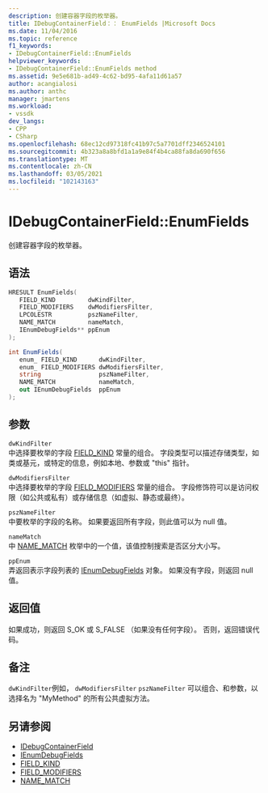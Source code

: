 ```yaml
---
description: 创建容器字段的枚举器。
title: IDebugContainerField：： EnumFields |Microsoft Docs
ms.date: 11/04/2016
ms.topic: reference
f1_keywords:
- IDebugContainerField::EnumFields
helpviewer_keywords:
- IDebugContainerField::EnumFields method
ms.assetid: 9e5e681b-ad49-4c62-bd95-4afa11d61a57
author: acangialosi
ms.author: anthc
manager: jmartens
ms.workload:
- vssdk
dev_langs:
- CPP
- CSharp
ms.openlocfilehash: 68ec12cd97318fc41b97c5a7701dff2346524101
ms.sourcegitcommit: 4b323a8a8bfd1a1a9e84f4b4ca88fa8da690f656
ms.translationtype: MT
ms.contentlocale: zh-CN
ms.lasthandoff: 03/05/2021
ms.locfileid: "102143163"
---
```

# <a name="idebugcontainerfieldenumfields"></a>IDebugContainerField::EnumFields
创建容器字段的枚举器。

## <a name="syntax"></a>语法

```cpp
HRESULT EnumFields( 
   FIELD_KIND         dwKindFilter,
   FIELD_MODIFIERS    dwModifiersFilter,
   LPCOLESTR          pszNameFilter,
   NAME_MATCH         nameMatch,
   IEnumDebugFields** ppEnum
);
```

```csharp
int EnumFields(
   enum_ FIELD_KIND      dwKindFilter,
   enum_ FIELD_MODIFIERS dwModifiersFilter,
   string                pszNameFilter,
   NAME_MATCH            nameMatch,
   out IEnumDebugFields  ppEnum
);
```

## <a name="parameters"></a>参数
`dwKindFilter`\
中选择要枚举的字段 [FIELD_KIND](../../../extensibility/debugger/reference/field-kind.md) 常量的组合。 字段类型可以描述存储类型，如类或基元，或特定的信息，例如本地、参数或 "this" 指针。

`dwModifiersFilter`\
中选择要枚举的字段 [FIELD_MODIFIERS](../../../extensibility/debugger/reference/field-modifiers.md) 常量的组合。 字段修饰符可以是访问权限（如公共或私有）或存储信息（如虚拟、静态或最终）。

`pszNameFilter`\
中要枚举的字段的名称。 如果要返回所有字段，则此值可以为 null 值。

`nameMatch`\
中 [NAME_MATCH](../../../extensibility/debugger/reference/name-match.md) 枚举中的一个值，该值控制搜索是否区分大小写。

`ppEnum`\
弄返回表示字段列表的 [IEnumDebugFields](../../../extensibility/debugger/reference/ienumdebugfields.md) 对象。 如果没有字段，则返回 null 值。

## <a name="return-value"></a>返回值
 如果成功，则返回 S_OK 或 S_FALSE （如果没有任何字段）。 否则，返回错误代码。

## <a name="remarks"></a>备注
 `dwKindFilter`例如， `dwModifiersFilter` `pszNameFilter` 可以组合、和参数，以选择名为 "MyMethod" 的所有公共虚拟方法。

## <a name="see-also"></a>另请参阅
- [IDebugContainerField](../../../extensibility/debugger/reference/idebugcontainerfield.md)
- [IEnumDebugFields](../../../extensibility/debugger/reference/ienumdebugfields.md)
- [FIELD_KIND](../../../extensibility/debugger/reference/field-kind.md)
- [FIELD_MODIFIERS](../../../extensibility/debugger/reference/field-modifiers.md)
- [NAME_MATCH](../../../extensibility/debugger/reference/name-match.md)
